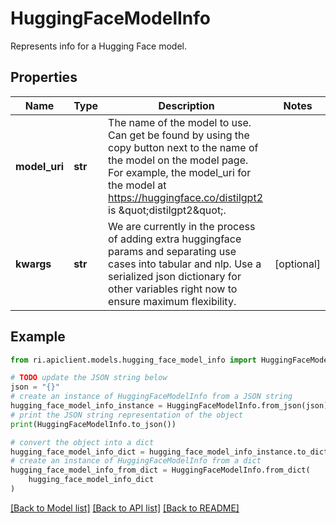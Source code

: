 # HuggingFaceModelInfo

Represents info for a Hugging Face model.

## Properties

Name | Type | Description | Notes
------------ | ------------- | ------------- | -------------
**model_uri** | **str** | The name of the model to use.  Can get be found by using the copy button next to the name of the model on the model page.  For example, the model_uri for the model at https://huggingface.co/distilgpt2 is \&quot;distilgpt2\&quot;. | 
**kwargs** | **str** | We are currently in the process of adding extra huggingface params and separating use cases into tabular and nlp. Use a serialized json dictionary for other variables right now to ensure maximum flexibility. | [optional] 

## Example

```python
from ri.apiclient.models.hugging_face_model_info import HuggingFaceModelInfo

# TODO update the JSON string below
json = "{}"
# create an instance of HuggingFaceModelInfo from a JSON string
hugging_face_model_info_instance = HuggingFaceModelInfo.from_json(json)
# print the JSON string representation of the object
print(HuggingFaceModelInfo.to_json())

# convert the object into a dict
hugging_face_model_info_dict = hugging_face_model_info_instance.to_dict()
# create an instance of HuggingFaceModelInfo from a dict
hugging_face_model_info_from_dict = HuggingFaceModelInfo.from_dict(
    hugging_face_model_info_dict
)
```
[[Back to Model list]](../README.md#documentation-for-models) [[Back to API list]](../README.md#documentation-for-api-endpoints) [[Back to README]](../README.md)

